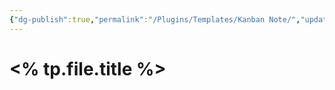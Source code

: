 ```yaml
---
{"dg-publish":true,"permalink":"/Plugins/Templates/Kanban Note/","updated":"2023-11-20T19:02:18.485-05:00"}
---
```



# <% tp.file.title %>

